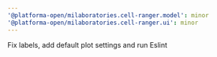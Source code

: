 ```yaml
---
'@platforma-open/milaboratories.cell-ranger.model': minor
'@platforma-open/milaboratories.cell-ranger.ui': minor
---
```


Fix labels, add default plot settings and run Eslint

